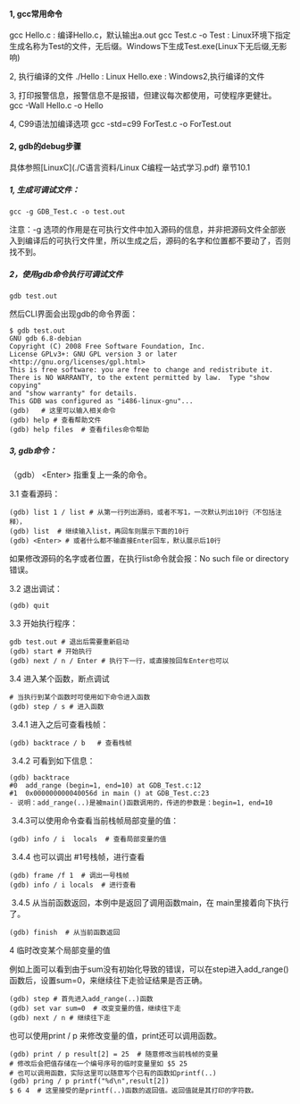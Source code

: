 #### 1, gcc常用命令

gcc  Hello.c : 编译Hello.c，默认输出a.out
gcc  Test.c  -o  Test : Linux环境下指定生成名称为Test的文件，无后缀。Windows下生成Test.exe(Linux下无后缀,无影响)

2, 执行编译的文件
./Hello  : Linux
Hello.exe : Windows2,执行编译的文件

3, 打印报警信息，报警信息不是报错，但建议每次都使用，可使程序更健壮。
gcc -Wall Hello.c -o Hello

4, C99语法加编译选项
  gcc -std=c99 ForTest.c -o ForTest.out

#### 2,  gdb的debug步骤

具体参照[LinuxC](./C语言资料/Linux C编程一站式学习.pdf) 章节10.1

##### 1, 生成可调试文件：

```shell
gcc -g GDB_Test.c -o test.out
```

注意：-g 选项的作用是在可执行文件中加入源码的信息，并非把源码文件全部嵌入到编译后的可执行文件里，所以生成之后，源码的名字和位置都不要动了，否则找不到。

##### 2，使用gdb命令执行可调试文件

```shell
gdb test.out
```

然后CLI界面会出现gdb的命令界面：

```shell
$ gdb test.out
GNU gdb 6.8-debian
Copyright (C) 2008 Free Software Foundation, Inc.
License GPLv3+: GNU GPL version 3 or later <http://gnu.org/licenses/gpl.html>
This is free software: you are free to change and redistribute it.
There is NO WARRANTY, to the extent permitted by law.  Type "show copying"
and "show warranty" for details.
This GDB was configured as "i486-linux-gnu"...
(gdb)   # 这里可以输入相关命令
(gdb) help # 查看帮助文件
(gdb) help files  # 查看files命令帮助
```

##### 3, gdb命令：

（gdb） \<Enter\>  指重复上一条的命令。

3.1 查看源码：

```shell
(gdb) list 1 / list # 从第一行列出源码，或者不写1，一次默认列出10行（不包括注释），
(gdb) list  # 继续输入list，再回车则展示下面的10行
(gdb) <Enter> # 或者什么都不输直接Enter回车，默认展示后10行
```

如果修改源码的名字或者位置，在执行list命令就会报：No such file or directory 错误。

3.2 退出调试：

```shell
(gdb) quit
```

3.3 开始执行程序：

```shell
gdb test.out # 退出后需要重新启动
(gdb) start # 开始执行
(gdb) next / n / Enter # 执行下一行，或直接按回车Enter也可以
```

3.4 进入某个函数，断点调试

```shell
# 当执行到某个函数时可使用如下命令进入函数
(gdb) step / s # 进入函数
```

​	 3.4.1 进入之后可查看栈帧：

```shell
(gdb) backtrace / b   # 查看栈帧
```

​      3.4.2 可看到如下信息：

```shell
(gdb) backtrace
#0  add_range (begin=1, end=10) at GDB_Test.c:12
#1  0x000000000040056d in main () at GDB_Test.c:23
- 说明：add_range(..)是被main()函数调用的，传进的参数是：begin=1, end=10
```

​      3.4.3可以使用命令查看当前栈帧局部变量的值：

```shell
(gdb) info / i  locals  # 查看局部变量的值
```

​     3.4.4 也可以调出 #1号栈帧，进行查看

```shell
(gdb) frame /f 1  # 调出一号栈帧
(gdb) info / i locals  # 进行查看
```

​    3.4.5 从当前函数返回，本例中是返回了调用函数main，在 main里接着向下执行了。

```shell
(gdb) finish  # 从当前函数返回	
```

4  临时改变某个局部变量的值

例如上面可以看到由于sum没有初始化导致的错误，可以在step进入add_range()函数后，设置sum=0，来继续往下走验证结果是否正确。

```shell
(gdb) step # 首先进入add_range(..)函数
(gdb) set var sum=0  # 改变变量的值，继续往下走
(gdb) next / n # 继续往下走
```

也可以使用print / p 来修改变量的值，print还可以调用函数。

```shell
(gdb) print / p result[2] = 25  # 随意修改当前栈帧的变量
# 修改后会把值存储在一个编号序号的临时变量里如 $5 25
# 也可以调用函数，实际这里可以随意写个已有的函数如printf(..)
(gdb) pring / p printf("%d\n",result[2])
$ 6 4  # 这里接受的是printf(..)函数的返回值。返回值就是其打印的字符数。
```


